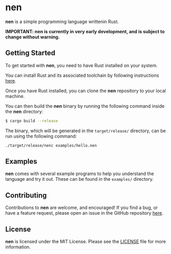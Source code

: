 # nen

__nen__ is a simple programming language writtenin Rust.

**IMPORTANT: nen is currently in very early development, and is subject to change without warning.**

## Getting Started

To get started with __nen__, you need to have Rust installed on your system.

You can install Rust and its associated toolchain by following instructions [here](https://rustup.rs/).

Once you have Rust installed, you can clone the __nen__ repository to your local machine.

You can then build the __nen__ binary by running the following command inside the __nen__ directory:

```bash
$ cargo build --release
```

The binary, which will be generated in the `target/release/` directory, can be run using the following command:

```bash
./target/release/nenc examples/hello.nen
```

## Examples

__nen__ comes with several example programs to help you understand the language and try it out. These can be found in the `examples/` directory.

## Contributing

Contributions to __nen__ are welcome, and encouraged! If you find a bug, or have a feature request, please open an issue in the GitHub repository [here](https://github.com/morrig-n/nen/issues).

## License

__nen__ is licensed under the MIT License. Please see the [LICENSE](LICENSE) file for more information.
